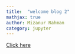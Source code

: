 ```yaml
---
title:  "welcome blog 2"
mathjax: true
author: Mizanur Rahman
category: jupyter
---
```


[Click here](https://mizanur55.hashnode.dev/)

